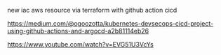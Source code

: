new iac aws resource via terraform with github action cicd

https://medium.com/@ogoozotta/kubernetes-devsecops-cicd-project-using-github-actions-and-argocd-a2b81114eb26

https://www.youtube.com/watch?v=EVG51U3VcYs
